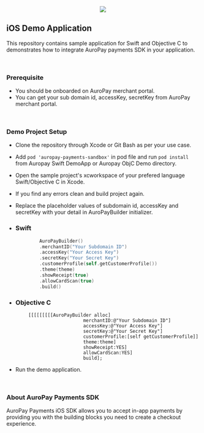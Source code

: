 
<p align="center">
  <img src="https://v1-994035768921-hpg-artifactstore.s3.amazonaws.com/merchantsettings/default_invoice_logo.png">
</p>

## iOS Demo Application

This repository contains sample application for Swift and Objective C to demonstrates how to integrate AuroPay payments SDK in your application.

<br/>

### Prerequisite
- You should be onboarded on AuroPay merchant portal.
- You can get your sub domain id, accessKey, secretKey from AuroPay merchant portal.

<br/>

### Demo Project Setup
- Clone the repository through Xcode or Git Bash as per your use case.

- Add `pod 'auropay-payments-sandbox'` in pod file and run `pod install` from Auropay Swift DemoApp or Auropay ObjC Demo directory. 

- Open the sample project's xcworkspace of your prefered language Swift/Objective C in Xcode.

- If you find any errors clean and build project again.

- Replace the placeholder values  of subdomain id, accessKey and secretKey with your detail in AuroPayBuilder initializer.

- ### Swift
```swift
            AuroPayBuilder()
            .merchantID("Your Subdomain ID")
            .accessKey("Your Access Key")
            .secretKey("Your Secret Key")
            .customerProfile(self.getCustomerProfile())
            .theme(theme)
            .showReceipt(true)
            .allowCardScan(true)
            .build()
```
- ### Objective C
```objective c 
        [[[[[[[[[AuroPayBuilder alloc]
                            merchantID:@"Your Subdomain ID"]                                  
                            accessKey:@"Your Access Key"]
                            secretKey:@"Your Secret Key"]
                            customerProfile:[self getCustomerProfile]]
                            theme:theme]
                            showReceipt:YES]
                            allowCardScan:YES]
                            build];
```

- Run the demo application.

<br/>

### About AuroPay Payments SDK
AuroPay Payments iOS SDK allows you to accept in-app payments by providing you with the building blocks you need to create a checkout experience.
